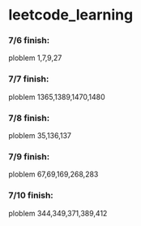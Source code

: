 # leetcode_learning

### 7/6 finish:
ploblem 1,7,9,27

### 7/7 finish:
ploblem 1365,1389,1470,1480

### 7/8 finish:
ploblem 35,136,137


### 7/9 finish:
ploblem 67,69,169,268,283


### 7/10 finish:
ploblem 344,349,371,389,412
